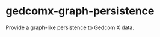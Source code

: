 gedcomx-graph-persistence
=========================

Provide a graph-like persistence to Gedcom X data.